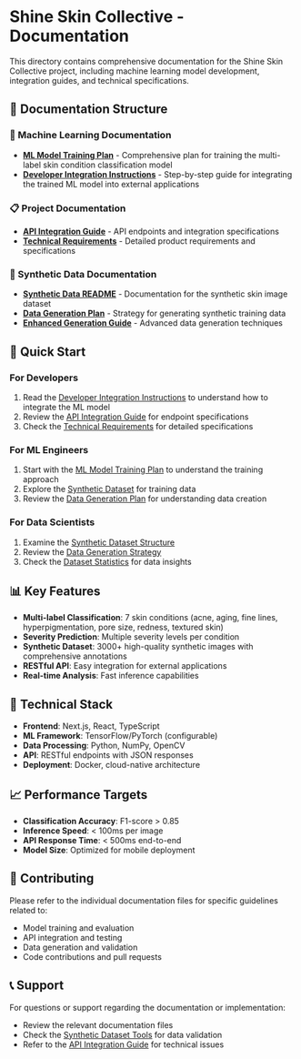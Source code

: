 # Shine Skin Collective - Documentation

This directory contains comprehensive documentation for the Shine Skin Collective project, including machine learning model development, integration guides, and technical specifications.

## 📁 Documentation Structure

### 🤖 Machine Learning Documentation

- **[ML Model Training Plan](ML_Model_Training_Plan.md)** - Comprehensive plan for training the multi-label skin condition classification model
- **[Developer Integration Instructions](Developer_Integration_Instructions.md)** - Step-by-step guide for integrating the trained ML model into external applications

### 📋 Project Documentation

- **[API Integration Guide](../API_INTEGRATION.md)** - API endpoints and integration specifications
- **[Technical Requirements](../Shine%20Skincare%20App%20v2%20Technical%20Product%20Requirements%20Document.md)** - Detailed product requirements and specifications

### 🧬 Synthetic Data Documentation

- **[Synthetic Data README](../Synthetic/README.md)** - Documentation for the synthetic skin image dataset
- **[Data Generation Plan](../Synthetic/docs/DATA_GENERATION_PLAN.md)** - Strategy for generating synthetic training data
- **[Enhanced Generation Guide](../Synthetic/docs/ENHANCED_GENERATION_README.md)** - Advanced data generation techniques

## 🚀 Quick Start

### For Developers
1. Read the [Developer Integration Instructions](Developer_Integration_Instructions.md) to understand how to integrate the ML model
2. Review the [API Integration Guide](../API_INTEGRATION.md) for endpoint specifications
3. Check the [Technical Requirements](../Shine%20Skincare%20App%20v2%20Technical%20Product%20Requirements%20Document.md) for detailed specifications

### For ML Engineers
1. Start with the [ML Model Training Plan](ML_Model_Training_Plan.md) to understand the training approach
2. Explore the [Synthetic Dataset](../Synthetic/README.md) for training data
3. Review the [Data Generation Plan](../Synthetic/docs/DATA_GENERATION_PLAN.md) for understanding data creation

### For Data Scientists
1. Examine the [Synthetic Dataset Structure](../Synthetic/README.md)
2. Review the [Data Generation Strategy](../Synthetic/docs/image_generation_strategy.md)
3. Check the [Dataset Statistics](../Synthetic/docs/) for data insights

## 📊 Key Features

- **Multi-label Classification**: 7 skin conditions (acne, aging, fine lines, hyperpigmentation, pore size, redness, textured skin)
- **Severity Prediction**: Multiple severity levels per condition
- **Synthetic Dataset**: 3000+ high-quality synthetic images with comprehensive annotations
- **RESTful API**: Easy integration for external applications
- **Real-time Analysis**: Fast inference capabilities

## 🔧 Technical Stack

- **Frontend**: Next.js, React, TypeScript
- **ML Framework**: TensorFlow/PyTorch (configurable)
- **Data Processing**: Python, NumPy, OpenCV
- **API**: RESTful endpoints with JSON responses
- **Deployment**: Docker, cloud-native architecture

## 📈 Performance Targets

- **Classification Accuracy**: F1-score > 0.85
- **Inference Speed**: < 100ms per image
- **API Response Time**: < 500ms end-to-end
- **Model Size**: Optimized for mobile deployment

## 🤝 Contributing

Please refer to the individual documentation files for specific guidelines related to:
- Model training and evaluation
- API integration and testing
- Data generation and validation
- Code contributions and pull requests

## 📞 Support

For questions or support regarding the documentation or implementation:
- Review the relevant documentation files
- Check the [Synthetic Dataset Tools](../Synthetic/tools/) for data validation
- Refer to the [API Integration Guide](../API_INTEGRATION.md) for technical issues
